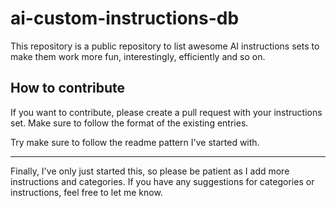 # ai-custom-instructions-db
This repository is a public repository to list awesome AI instructions sets to make them work more fun, interestingly, efficiently and so on.


## How to contribute
If you want to contribute, please create a pull request with your instructions set. Make sure to follow the format of the existing entries.

Try make sure to follow the readme pattern I've started with.

---
Finally, I've only just started this, so please be patient as I add more instructions and categories. If you have any suggestions for categories or instructions, feel free to let me know.